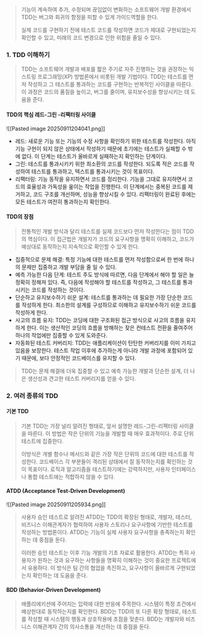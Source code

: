 > 기능이 계속하여 추가, 수정되며 끊임없이 변화하는 소프트웨어 개발 환경에서 TDD는 버그와 회귀의 함정을 피할 수 있게 가이드역할을 한다.
> 
> 실제 코드를 구현하기 전에 테스트 코드를 작성하면 코드가 제대로 구현되었는지 확인할 수 있고, 미래의 코드 변경으로 인한 위험을 줄일 수 있다.

### 1. TDD 이해하기

> TDD는 소프트웨어 개발과 배포를 짧은 주기로 자주 진행하는 것을 권장하는 익스트링 프로그래밍(XP) 방법론에서 비롯된 개발 기법이다. TDD는 테스트를 먼저 작성하고 그 테스트를 통과하는 코드를 구현하는 반복적인 사이클을 따른다. 이 과정은 코드의 품질을 높이고, 버그를 줄이며, 유지보수성을 향상시키는 데 도움을 준다.

#### TDD의 핵심 레드-그린 -리팩터링 사이클

![[Pasted image 20250911204041.png]]


- 레드: 새로운 기능 또는 기능의 수정 사항을 확인하기 위한 테스트를 작성한다. 아직 기능 구현이 되지 않은 상태에서 작성하기 때문에 초기에는 테스트가 실패할 수 밖에 없다. 이 단계는 테스트가 올바르게 실패하는지 확인하는 단계이다.
- 그린: 테스트를 통과시키키 위한 최소환의 코드를 작성한다. 되도록 적은 코드를 작성하여 테스트를 통과하고, 텍스트를 통과시키는 것이 목표이다.
- 리팩터링: 기능 동작을 유지하면서 코드를 정리한다. 기능을 그대로 유지하면서 코드의 효율성과 가독성을 옾이는 작업을 진행한다. 이 단계에서는 중복된 코드를 제거하고, 코드 구조를 개선하며, 성능을 향상시킬 수 있다. 리팩터링이 완료된 후에는 모든 테스트가 여전히 통과하는지 확인한다.
  
#### TDD의 장점

> 전통적인 개발 방식과 달리 테스트를 실제 코드보다 먼저 작성한다는 점이 TDD의 핵심이다. 이 접근법은 개발자가 코드의 요구사항을 명확히 이해하고, 코드가 예상대로 동작하는지 지속적으로 확인할 수 있게 한다.

- 집중적으로 문제 해결: 특정 기능에 대한 테스트를 먼저 작성함으로써 한 번에 하나의 문제만 집중하고 개발 부담을 줄 일 수 있다.
- 예측 가능한 다음 단계: 테스트 주도 방식에 따르면, 다음 단계에서 해야 할 일은 늘 정확히 정해져 있다. 즉,  다음에 작성해야 할 테스트를 작성하고, 그 테스트를 통과시키는 코드를 작성하는 것이다.
- 단순하고 유지보수하기 쉬운 설계: 테스트를 통과하는 데 필요한 가장 단순한 코드를 작성하게 한다. 최소한의 설계를 구성하므로 이해하고 유지보수하기 쉬운 코드를 작성하게 한다.
- 사고의 흐름 유지: TDD는 코딩에 대한 구조화된 접근 방식으로 사고의 흐름을 유지하게 한다. 이는 생산적인 코딩의 흐름을 방해하는 잦은 컨테스트 전환을 줄여주어 하나의 작업에만 집중할 수 있게 도와준다.
- 자동화된 테스트 커버리지: TDD는 애플리케이션이 탄탄한 커버리지를 이미 가지고 있음을 보장한다. 테스트 작업 이후에 추가하는게 아니라 개발 과정에 포함되어 있기 때문에, 보다 안정적인 코드베이스를 유지할 수 있다.
  
> TDD는 문제 해결에 더욱 집중할 수 있고 예측 가능한 개발과 단순한 설계, 더 나은 생산성과 견고한 테스트 커버리지를 얻을 수 있다.


### 2. 여러 종류의 TDD

#### 기본 TDD

> 기본 TDD는 가장 널리 알려진 형태로, 앞서 설명한 레드-그린-리팩터링 사이클을 따른다. 이 방법은 작은 단위의 기능을 개발할 때 매우 효과적이다. 주로 단위 테스트에 집중한다.
> 
> 이방식은 개별 함수나 메서드와 같은 가장 작은 단위의 코드에 대한 테스트를 작성한다. 코드베이스 각 부분들이 격리된 상태에서 잘 동작하는지를 확인하는 것이 목표이다. 로직과 알고리즘을 테스트하기에는 강력하지만, 사용자 인터페이스나 통합 테스트에는 적합하지 않을 수 있다.

#### ATDD (Acceptance Test-Driven Development)

![[Pasted image 20250911205934.png]]

> 사용자 승인 테스트로 알려진 ATDD는 TDD의 확장된 형태로, 개발자, 테스터, 비즈니스 이해관계자가 협력하여 사용자 스토리나 요구사항에 기반한 테스트를 작성하는 방법론이다. ATDD는 기능이 실제 사용자 요구사항을 충족하는지 확인하는 데 중점을 둔다.
> 
> 이러한 승인 테스트는 이후 기능 개발의 기초 자료로 활용한다. ATDD는 특히 사용자가 원하는 것과 요구하는 사항들을 명확히 이해하는 것이 중요한 프로젝트에서 유용하다. 이 방식은 팀 간의 협업을 촉진하고, 요구사항이 올바르게 구현되었는지 확인하는 데 도움을 준다.

#### BDD (Behavior-Driven Development)

> 애플리에키션에 주어지는 입력에 대한 반응에 주목한다. 시스템이 특정 조건에서 예상한대로 동작하는지를 확인한다. BDD는 TDD의 또 다른 확장 형태로, 테스트를 작성할 때 시스템의 행동과 상호작용에 초점을 맞춘다. BDD는 개발자와 비즈니스 이해관계자 간의 의사소통을 개선하는 데 중점을 둔다.